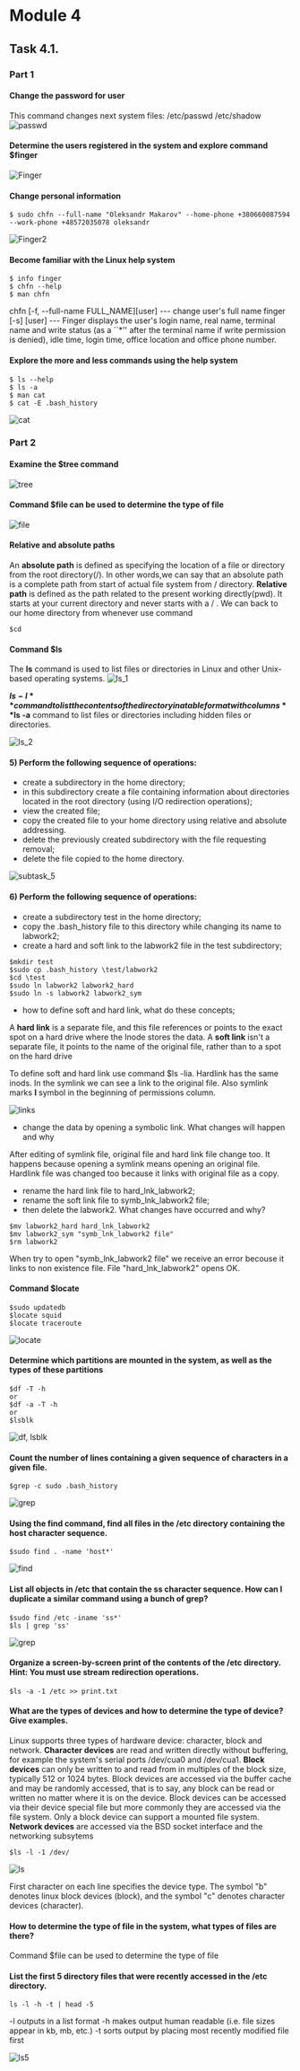 # Module 4
## Task 4.1. 
### Part 1

#### Change the password for user
This command changes next system files:
/etc/passwd
/etc/shadow
![passwd](images/Screenshot1_m4_1.png)

#### Determine the users registered in the system and explore command $finger

![Finger](images/Screenshot2_m4_1.png)

#### Change personal information
```
$ sudo chfn --full-name "Oleksandr Makarov" --home-phone +380660087594 --work-phone +48572035078 oleksandr
```

![Finger2](images/Screenshot3_m4_1.png)

#### Become familiar with the Linux help system
```
$ info finger
$ chfn --help
$ man chfn
```
chfn [-f, --full-name FULL_NAME][user] --- change user's full name
finger [-s] [user] --- Finger displays the user's login name, real name, terminal    name and write status (as a ``*'' after the terminal name if write permission is     denied), idle time, login time, office location and office phone number.

#### Explore the more and less commands using the help system
```
$ ls --help
$ ls -a
$ man cat
$ cat -E .bash_history
```
![cat](images/Screenshot4_m4_1.png)

### Part 2
#### Examine the $tree command

![tree](images/Screenshot5_m4_1.png)

#### Command $file can be used to determine the type of file

![file](images/Screenshot6_m4_1.png)

#### Relative and absolute paths
An **absolute path** is defined as specifying the location of a file or directory from the root directory(/). In other words,we can say that an absolute path is a complete path from start of actual file system from / directory.
**Relative path** is defined as the path related to the present working directly(pwd). It starts at your current directory and never starts with a / .
We can back to our home directory from whenever use command 
```
$cd
```
#### Command $ls
The **ls** command is used to list files or directories in Linux and other Unix-based operating systems.
![ls_1](images/Screenshot7_m4_1.png)

**$ls -l** command to list the contents of the directory in a table format with columns
**$ls -a** command to list files or directories including hidden files or directories.

![ls_2](images/Screenshot8_m4_1.png)

#### 5) Perform the following sequence of operations:
- create a subdirectory in the home directory;
- in this subdirectory create a file containing information about directories located in the root directory (using I/O redirection operations);
- view the created file;
- copy the created file to your home directory using relative and absolute addressing.
- delete the previously created subdirectory with the file requesting removal;
- delete the file copied to the home directory.

![subtask_5](images/Screenshot9_m4_1.png)

#### 6) Perform the following sequence of operations:
- create a subdirectory test in the home directory;
- copy the .bash_history file to this directory while changing its name to labwork2;
- create a hard and soft link to the labwork2 file in the test subdirectory;
```
$mkdir test
$sudo cp .bash_history \test/labwork2
$cd \test
$sudo ln labwork2 labwork2_hard
$sudo ln -s labwork2 labwork2_sym
```
- how to define soft and hard link, what do these concepts;

A **hard link** is a separate file, and this file references or points to the exact spot on a hard drive where the Inode stores the data.
A **soft link** isn't a separate file, it points to the name of the original file, rather than to a spot on the hard drive

To define soft and hard link use command $ls -lia.
Hardlink has the same inods. In the symlink we can see a link to the original file. Also symlink marks **l** symbol in the beginning of permissions column.

![links](images/Screenshot10_m4_1.png)

- change the data by opening a symbolic link. What changes will happen and why 

After editing of symlink file, original file and hard link file change too. It happens because opening a symlink means opening an original file. Hardlink file was changed too because it links with original file as a copy.
- rename the hard link file to hard_lnk_labwork2;
- rename the soft link file to symb_lnk_labwork2 file;
- then delete the labwork2. What changes have occurred and why?

```
$mv labwork2_hard hard_lnk_labwork2
$mv labwork2_sym "symb_lnk_labwork2 file"
$rm labwork2
```
When try to open "symb_lnk_labwork2 file" we receive an error becouse it links to non existence file. File "hard_lnk_labwork2" opens OK.

#### Command $locate
```
$sudo updatedb
$locate squid
$locate traceroute
```
![locate](images/Screenshot11_m4_1.png)

#### Determine which partitions are mounted in the system, as well as the types of these partitions
```
$df -T -h
or
$df -a -T -h
or
$lsblk
```
![df, lsblk](images/Screenshot12_m4_1.png)

#### Count the number of lines containing a given sequence of characters in a given file.
```
$grep -c sudo .bash_history
```
![grep](images/Screenshot13_m4_1.png)

#### Using the find command, find all files in the /etc directory containing the host character sequence.
```
$sudo find . -name 'host*'
```
![find](images/Screenshot14_m4_1.png)

#### List all objects in /etc that contain the ss character sequence. How can I duplicate a similar command using a bunch of grep?
```
$sudo find /etc -iname 'ss*'
$ls | grep 'ss'
```
![grep](images/Screenshot15_m4_1.png)

#### Organize a screen-by-screen print of the contents of the /etc directory. Hint: You must use stream redirection operations.
```
$ls -a -1 /etc >> print.txt
```
#### What are the types of devices and how to determine the type of device? Give examples.
Linux supports three types of hardware device: character, block and network. **Character devices** are read and written directly without buffering, for example the system's serial ports /dev/cua0 and /dev/cua1. 
**Block devices** can only be written to and read from in multiples of the block size, typically 512 or 1024 bytes. Block devices are accessed via the buffer cache and may be randomly accessed, that is to say, any block can be read or written no matter where it is on the device. Block devices can be accessed via their device special file but more commonly they are accessed via the file system. Only a block device can support a mounted file system. 
**Network devices** are accessed via the BSD socket interface and the networking subsytems
```
$ls -l -1 /dev/
```
![ls](images/Screenshot16_m4_1.png)

First character on each line specifies the device type. The symbol "b" denotes linux block devices (block), and the symbol "c" denotes character devices (character).
#### How to determine the type of file in the system, what types of files are there?
Command $file can be used to determine the type of file
#### List the first 5 directory files that were recently accessed in the /etc directory.
```
ls -l -h -t | head -5
```
-l outputs in a list format
-h makes output human readable (i.e. file sizes appear in kb, mb, etc.)
-t sorts output by placing most recently modified file first

![ls5](images/Screenshot17_m4_1.png)
